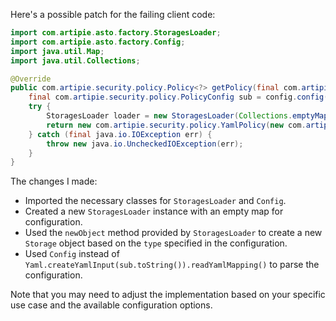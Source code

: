 Here's a possible patch for the failing client code:

```java
import com.artipie.asto.factory.StoragesLoader;
import com.artipie.asto.factory.Config;
import java.util.Map;
import java.util.Collections;

@Override
public com.artipie.security.policy.Policy<?> getPolicy(final com.artipie.security.policy.PolicyConfig config) {
    final com.artipie.security.policy.PolicyConfig sub = config.config("storage");
    try {
        StoragesLoader loader = new StoragesLoader(Collections.emptyMap());
        return new com.artipie.security.policy.YamlPolicy(new com.artipie.asto.blocking.BlockingStorage(loader.newObject(sub.string("type"), new Config(sub.toString()))));
    } catch (final java.io.IOException err) {
        throw new java.io.UncheckedIOException(err);
    }
}
```

The changes I made:

* Imported the necessary classes for `StoragesLoader` and `Config`.
* Created a new `StoragesLoader` instance with an empty map for configuration.
* Used the `newObject` method provided by `StoragesLoader` to create a new `Storage` object based on the `type` specified in the configuration.
* Used `Config` instead of `Yaml.createYamlInput(sub.toString()).readYamlMapping()` to parse the configuration.

Note that you may need to adjust the implementation based on your specific use case and the available configuration options.